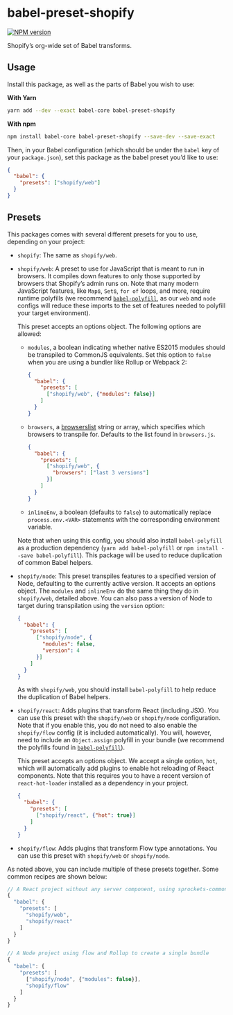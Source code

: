 # babel-preset-shopify

[![NPM version][npm-image]][npm-url]

Shopify’s org-wide set of Babel transforms.

## Usage

Install this package, as well as the parts of Babel you wish to use:

**With Yarn**

```bash
yarn add --dev --exact babel-core babel-preset-shopify
```

**With npm**

```bash
npm install babel-core babel-preset-shopify --save-dev --save-exact
```

Then, in your Babel configuration (which should be under the `babel` key of your `package.json`), set this package as the babel preset you’d like to use:

```json
{
  "babel": {
    "presets": ["shopify/web"]
  }
}
```

## Presets

This packages comes with several different presets for you to use, depending on your project:

- `shopify`: The same as `shopify/web`.

- `shopify/web`: A preset to use for JavaScript that is meant to run in browsers. It compiles down features to only those supported by browsers that Shopify’s admin runs on. Note that many modern JavaScript features, like `Map`s, `Set`s, `for of` loops, and more, require runtime polyfills (we recommend [`babel-polyfill`](https://babeljs.io/docs/usage/polyfill/), as our `web` and `node` configs will reduce these imports to the set of features needed to polyfill your target environment).

  This preset accepts an options object. The following options are allowed:
  
    - `modules`, a boolean indicating whether native ES2015 modules should be transpiled to CommonJS equivalents. Set this option to `false` when you are using a bundler like Rollup or Webpack 2:

      ```json
      {
        "babel": {
          "presets": [
            ["shopify/web", {"modules": false}]
          ]
        }
      }
      ```

    - `browsers`, a [browserslist](https://github.com/ai/browserslist) string or array, which specifies which browsers to transpile for. Defaults to the list found in `browsers.js`.

      ```json
      {
        "babel": {
          "presets": [
            ["shopify/web", {
              "browsers": ["last 3 versions"]
            }]
          ]
        }
      }
      ```
    
    - `inlineEnv`, a boolean (defaults to `false`) to automatically replace `process.env.<VAR>` statements with the corresponding environment variable.

  Note that when using this config, you should also install `babel-polyfill` as a production dependency (`yarn add babel-polyfill` or `npm install --save babel-polyfill`). This package will be used to reduce duplication of common Babel helpers.    

- `shopify/node`: This preset transpiles features to a specified version of Node, defaulting to the currently active version. It accepts an options object. The `modules` and `inlineEnv` do the same thing they do in `shopify/web`, detailed above. You can also pass a version of Node to target during transpilation using the `version` option:

  ```json
  {
    "babel": {
      "presets": [
        ["shopify/node", {
          "modules": false,
          "version": 4
        }]
      ]
    }
  }
  ```

  As with `shopify/web`, you should install `babel-polyfill` to help reduce the duplication of Babel helpers.

- `shopify/react`: Adds plugins that transform React (including JSX). You can use this preset with the `shopify/web` or `shopify/node` configuration. Note that if you enable this, you do not need to also enable the `shopify/flow` config (it is included automatically). You will, however, need to include an `Object.assign` polyfill in your bundle (we recommend the polyfills found in [`babel-polyfill`](https://babeljs.io/docs/usage/polyfill/)).

  This preset accepts an options object. We accept a single option, `hot`, which will automatically add plugins to enable hot reloading of React components. Note that this requires you to have a recent version of `react-hot-loader` installed as a dependency in your project.

  ```json
  {
    "babel": {
      "presets": [
        ["shopify/react", {"hot": true}]
      ]
    }
  }
  ```

- `shopify/flow`: Adds plugins that transform Flow type annotations. You can use this preset with `shopify/web` or `shopify/node`.

As noted above, you can include multiple of these presets together. Some common recipes are shown below:

```js
// A React project without any server component, using sprockets-commoner for bundling
{
  "babel": {
    "presets": [
      "shopify/web",
      "shopify/react"
    ]
  }
}

// A Node project using flow and Rollup to create a single bundle
{
  "babel": {
    "presets": [
      ["shopify/node", {"modules": false}],
      "shopify/flow"
    ]
  }
}
```

[npm-url]: https://npmjs.org/package/babel-preset-shopify
[npm-image]: http://img.shields.io/npm/v/babel-preset-shopify.svg?style=flat-square
